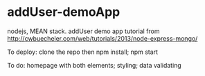 # addUser-demoApp
nodejs, MEAN stack. addUser demo app tutorial from http://cwbuecheler.com/web/tutorials/2013/node-express-mongo/

To deploy: clone the repo then npm install; npm start

To do: homepage with both elements; styling; data validating
